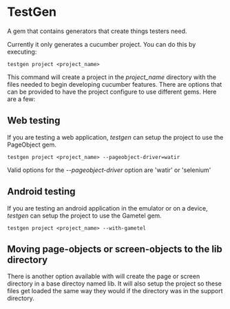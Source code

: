 # TestGen

A gem that contains generators that create things testers need.

Currently it only generates a cucumber project.  You can do this by executing:

    testgen project <project_name>
    
This command will create a project in the <em>project_name</em> directory with the files needed to begin
developing cucumber features.  There are options that can be provided to have the project configure to use different gems.  Here are a few:

## Web testing

If you are testing a web application, <em>testgen</em> can setup the project to use the PageObject gem.

    testgen project <project_name> --pageobject-driver=watir
    
Valid options for the <em>--pageobject-driver</em> option are 'watir' or 'selenium'

## Android testing

If you are testing an android application in the emulator or on a device, <em>testgen</em> can setup the project to use the Gametel gem.

    testgen project <project_name> --with-gametel

## Moving page-objects or screen-objects to the lib directory

There is another option available with will create the page or screen directory in a base directoy named lib.  It will also setup the project so these files get loaded the same way they would if the directory was in the support directory.



